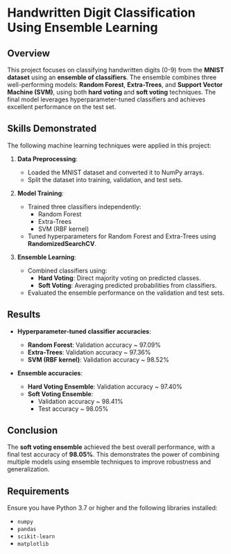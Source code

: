 # Handwritten Digit Classification Using Ensemble Learning

## Overview
This project focuses on classifying handwritten digits (0-9) from the **MNIST dataset** using an **ensemble of classifiers**. The ensemble combines three well-performing models: **Random Forest**, **Extra-Trees**, and **Support Vector Machine (SVM)**, using both **hard voting** and **soft voting** techniques. The final model leverages hyperparameter-tuned classifiers and achieves excellent performance on the test set.

## Skills Demonstrated
The following machine learning techniques were applied in this project:

1. **Data Preprocessing**:
   - Loaded the MNIST dataset and converted it to NumPy arrays.
   - Split the dataset into training, validation, and test sets.
   
2. **Model Training**:
   - Trained three classifiers independently:
     - Random Forest
     - Extra-Trees
     - SVM (RBF kernel)
   - Tuned hyperparameters for Random Forest and Extra-Trees using **RandomizedSearchCV**.
   
3. **Ensemble Learning**:
   - Combined classifiers using:
     - **Hard Voting**: Direct majority voting on predicted classes.
     - **Soft Voting**: Averaging predicted probabilities from classifiers.
   - Evaluated the ensemble performance on the validation and test sets.

## Results
- **Hyperparameter-tuned classifier accuracies**:
  - **Random Forest**: Validation accuracy ~ 97.09%
  - **Extra-Trees**: Validation accuracy ~ 97.36%
  - **SVM (RBF kernel)**: Validation accuracy ~ 98.52%
  
- **Ensemble accuracies**:
  - **Hard Voting Ensemble**: Validation accuracy ~ 97.40%
  - **Soft Voting Ensemble**: 
    - Validation accuracy ~ 98.41%
    - Test accuracy ~ 98.05%

## Conclusion
The **soft voting ensemble** achieved the best overall performance, with a final test accuracy of **98.05%**. This demonstrates the power of combining multiple models using ensemble techniques to improve robustness and generalization.

## Requirements
Ensure you have Python 3.7 or higher and the following libraries installed:

- `numpy`
- `pandas`
- `scikit-learn`
- `matplotlib`
